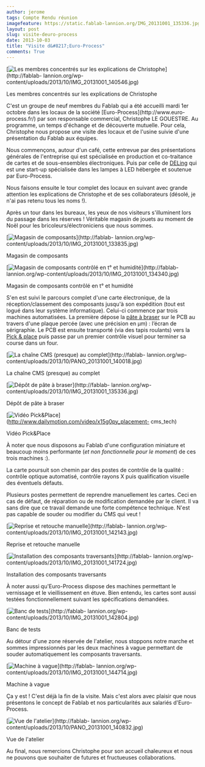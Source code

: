 ```yaml
---
author: jerome
tags: Compte Rendu réunion
imagefeature: https://static.fablab-lannion.org/IMG_20131001_135336.jpg
layout: post
slug: visite-deuro-process
date: 2013-10-03
title: "Visite d&#8217;Euro-Process"
comments: True
---
```

[![Les membres concentrés sur les explications de
Christophe](https://static.fablab-lannion.org/IMG_20131001_140546-150x150.jpg)](http://fablab-
lannion.org/wp-content/uploads/2013/10/IMG_20131001_140546.jpg)

Les membres concentrés sur les explications de Christophe

C'est un groupe de neuf membres du Fablab qui a été accueilli mardi 1er
octobre dans les locaux de la société [Euro-Process](http://www.euro-
process.fr/) par son responsable commercial, Christophe LE GOUESTRE. Au
programme, un temps d'échange et de découverte mutuelle. Pour cela, Christophe
nous propose une visite des locaux et de l'usine suivie d'une présentation du
Fablab aux équipes.

Nous commençons, autour d'un café, cette entrevue par des présentations
générales de l'entreprise qui est spécialisée en production et co-traitance de
cartes et de sous-ensembles électroniques. Puis par celle de
[DELing](http://www.del-ingenierie.fr/) qui est une start-up spécialisée dans
les lampes à LED hébergée et soutenue par Euro-Process.

Nous faisons ensuite le tour complet des locaux en suivant avec grande
attention les explications de Christophe et de ses collaborateurs (désolé, je
n'ai pas retenu tous les noms !).

Après un tour dans les bureaux, les yeux de nos visiteurs s'illuminent lors du
passage dans les réserves ! Véritable magasin de jouets au moment de Noël pour
les bricoleurs/électroniciens que nous sommes.

[![Magasin de
composants](https://static.fablab-lannion.org/IMG_20131001_133835-150x150.jpg)](http://fablab-
lannion.org/wp-content/uploads/2013/10/IMG_20131001_133835.jpg)

Magasin de composants

[![Magasin de composants contrôlé en t° et
humidité](https://static.fablab-lannion.org/IMG_20131001_134340-150x150.jpg)](http://fablab-
lannion.org/wp-content/uploads/2013/10/IMG_20131001_134340.jpg)

Magasin de composants contrôlé en t° et humidité

S'en est suivi le parcours complet d'une carte électronique, de la
réception/classement des composants jusqu'à son expédition (tout est logué
dans leur système informatique). Celui-ci commence par trois machines
automatisées. La première dépose la [pâte à
braser](http://fr.wikipedia.org/wiki/Cr%C3%A8me_%C3%A0_braser) sur le PCB au
travers d'une plaque percée (avec une précision en µm) : l’écran de
sérigraphie. Le PCB est ensuite transporté (via des tapis roulants) vers la
[Pick &amp; place](http://en.wikipedia.org/wiki/SMT_placement_equipment) puis
passe par un premier contrôle visuel pour terminer sa course dans un four.

[![La chaîne CMS \(presque\) au
complet](https://static.fablab-lannion.org/PANO_20131001_140018-150x150.jpg)](http://fablab-
lannion.org/wp-content/uploads/2013/10/PANO_20131001_140018.jpg)

La chaîne CMS (presque) au complet

[![Dépôt de pâte à
braser](https://static.fablab-lannion.org/IMG_20131001_135336-150x150.jpg)](http://fablab-
lannion.org/wp-content/uploads/2013/10/IMG_20131001_135336.jpg)

Dépôt de pâte à braser

[![Vidéo
Pick&Place](https://static.fablab-lannion.org/pickplace-150x150.jpeg)](http://www.dailymotion.com/video/x15g0py_placement-
cms_tech)

Vidéo Pick&amp;Place

À noter que nous disposons au Fablab d'une configuration miniature et beaucoup
moins performante (_et non fonctionnelle pour le moment_) de ces trois
machines :).

La carte poursuit son chemin par des postes de contrôle de la qualité :
contrôle optique automatisé, contrôle rayons X puis qualification visuelle des
éventuels défauts.

Plusieurs postes permettent de reprendre manuellement les cartes. Ceci en cas
de défaut, de réparation ou de modification demandée par le client. Il va sans
dire que ce travail demande une forte compétence technique. N'est pas capable
de souder ou modifier du CMS qui veut !

[![Reprise et retouche
manuelle](https://static.fablab-lannion.org/IMG_20131001_142143-150x150.jpg)](http://fablab-
lannion.org/wp-content/uploads/2013/10/IMG_20131001_142143.jpg)

Reprise et retouche manuelle

[![Installation des composants
traversants](https://static.fablab-lannion.org/IMG_20131001_141724-150x150.jpg)](http://fablab-
lannion.org/wp-content/uploads/2013/10/IMG_20131001_141724.jpg)

Installation des composants traversants

À noter aussi qu'Euro-Process dispose des machines permettant le vernissage et
le vieillissement en étuve. Bien entendu, les cartes sont aussi testées
fonctionnellement suivant les spécifications demandées.

[![Banc de
tests](https://static.fablab-lannion.org/IMG_20131001_142804-150x150.jpg)](http://fablab-
lannion.org/wp-content/uploads/2013/10/IMG_20131001_142804.jpg)

Banc de tests

Au détour d'une zone réservée de l'atelier, nous stoppons notre marche et
sommes impressionnés par les deux machines à vague permettant de souder
automatiquement les composants traversants.

[![Machine à
vague](https://static.fablab-lannion.org/IMG_20131001_144714-150x150.jpg)](http://fablab-
lannion.org/wp-content/uploads/2013/10/IMG_20131001_144714.jpg)

Machine à vague

Ça y est ! C'est déjà la fin de la visite. Mais c'est alors avec plaisir que
nous présentons le concept de Fablab et nos particularités aux salariés
d'Euro-Process.

[![Vue de
l'atelier](https://static.fablab-lannion.org/PANO_20131001_140832-300x64.jpg)](http://fablab-
lannion.org/wp-content/uploads/2013/10/PANO_20131001_140832.jpg)

Vue de l'atelier

Au final, nous remercions Christophe pour son accueil chaleureux et nous ne
pouvons que souhaiter de futures et fructueuses collaborations.


